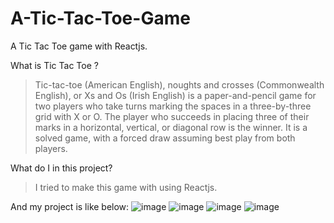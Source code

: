 # A-Tic-Tac-Toe-Game
A Tic Tac Toe game with Reactjs. 


What is Tic Tac Toe ?

> Tic-tac-toe (American English), noughts and crosses (Commonwealth English), or Xs and Os (Irish English) is a paper-and-pencil game for two players who take turns marking the spaces in a three-by-three grid with X or O. The player who succeeds in placing three of their marks in a horizontal, vertical, or diagonal row is the winner. It is a solved game, with a forced draw assuming best play from both players.


What do I in this project? 

> I tried to make this game with using Reactjs.

And my project is like below:
![image](https://user-images.githubusercontent.com/39098806/160256986-fcf6d83a-f623-440e-b120-a5750a61b4ea.png)
![image](https://user-images.githubusercontent.com/39098806/160257000-202b167d-6068-4849-8ae3-eb6e0cf956b4.png)
![image](https://user-images.githubusercontent.com/39098806/160257122-91a0aadb-d3e1-49b5-aca2-8e6425a68eb1.png)
![image](https://user-images.githubusercontent.com/39098806/160257131-8b0f9b92-8deb-43a1-8d66-6758b09fd937.png)

